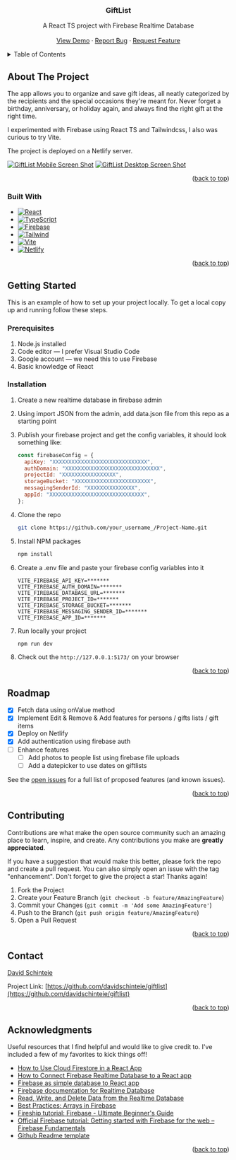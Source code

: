 <!-- PROJECT LOGO -->
<br />
<div align="center">

  <h3 align="center">GiftList</h3>

  <p align="center">
    A React TS project with Firebase Realtime Database
    <br />
    <br />
    <a href="https://giftlist-pwa.netlify.app/">View Demo</a>
    ·
    <a href="https://github.com/davidschinteie/giftlist/issues">Report Bug</a>
    ·
    <a href="https://github.com/davidschinteie/giftlist/issues">Request Feature</a>
  </p>
</div>

<!-- TABLE OF CONTENTS -->
<details>
  <summary>Table of Contents</summary>
  <ol>
    <li>
      <a href="#about-the-project">About The Project</a>
      <ul>
        <li><a href="#built-with">Built With</a></li>
      </ul>
    </li>
    <li>
      <a href="#getting-started">Getting Started</a>
      <ul>
        <li><a href="#prerequisites">Prerequisites</a></li>
        <li><a href="#installation">Installation</a></li>
      </ul>
    </li>
    <li><a href="#roadmap">Roadmap</a></li>
    <li><a href="#contributing">Contributing</a></li>
    <li><a href="#contact">Contact</a></li>
    <li><a href="#acknowledgments">Acknowledgments</a></li>
  </ol>
</details>

<!-- ABOUT THE PROJECT -->

## About The Project

The app allows you to organize and save gift ideas, all neatly categorized by the recipients and the special occasions they're meant for. Never forget a birthday, anniversary, or holiday again, and always find the right gift at the right time.

I experimented with Firebase using React TS and Tailwindcss, I also was curious to try Vite.

The project is deployed on a Netlify server.

[![GiftList Mobile Screen Shot][product-mobile-screenshot]](https://giftlist-pwa.netlify.app/)
[![GiftList Desktop Screen Shot][product-screenshot]](https://giftlist-pwa.netlify.app/)

<p align="right">(<a href="#readme-top">back to top</a>)</p>

### Built With

- [![React][react.js]][react-url]
- [![TypeScript][typescript]][ts-url]
- [![Firebase][firebase]][firebase-url]
- [![Tailwind][tailwindcss]][tailwindcss-url]
- [![Vite][vitejs.dev]][vite-url]
- [![Netlify][netlify]][netlify-url]

<p align="right">(<a href="#readme-top">back to top</a>)</p>

<!-- GETTING STARTED -->

## Getting Started

This is an example of how to set up your project locally.
To get a local copy up and running follow these steps.

### Prerequisites

1. Node.js installed
2. Code editor — I prefer Visual Studio Code
3. Google account — we need this to use Firebase
4. Basic knowledge of React

### Installation

1. Create a new realtime database in firebase admin
2. Using import JSON from the admin, add data.json file from this repo as a starting point
3. Publish your firebase project and get the config variables, it should look something like:

   ```js
   const firebaseConfig = {
     apiKey: "XXXXXXXXXXXXXXXXXXXXXXXXXXXXXX",
     authDomain: "XXXXXXXXXXXXXXXXXXXXXXXXXXXXXX",
     projectId: "XXXXXXXXXXXXXXXXX",
     storageBucket: "XXXXXXXXXXXXXXXXXXXXXXXX",
     messagingSenderId: "XXXXXXXXXXXXXXX",
     appId: "XXXXXXXXXXXXXXXXXXXXXXXXXXXXXX",
   };
   ```

4. Clone the repo
   ```sh
   git clone https://github.com/your_username_/Project-Name.git
   ```
5. Install NPM packages
   ```sh
   npm install
   ```
6. Create a .env file and paste your firebase config variables into it
   ```env
   VITE_FIREBASE_API_KEY=*******
   VITE_FIREBASE_AUTH_DOMAIN=*******
   VITE_FIREBASE_DATABASE_URL=*******
   VITE_FIREBASE_PROJECT_ID=*******
   VITE_FIREBASE_STORAGE_BUCKET=*******
   VITE_FIREBASE_MESSAGING_SENDER_ID=*******
   VITE_FIREBASE_APP_ID=*******
   ```
7. Run locally your project
   ```sh
   npm run dev
   ```
8. Check out the `http://127.0.0.1:5173/` on your browser

<p align="right">(<a href="#readme-top">back to top</a>)</p>

<!-- ROADMAP -->

## Roadmap

- [x] Fetch data using onValue method
- [x] Implement Edit & Remove & Add features for persons / gifts lists / gift items
- [x] Deploy on Netlify
- [x] Add authentication using firebase auth
- [ ] Enhance features
  - [ ] Add photos to people list using firebase file uploads
  - [ ] Add a datepicker to use dates on giftlists

See the [open issues](https://github.com/davidschinteie/giftlist/issues) for a full list of proposed features (and known issues).

<p align="right">(<a href="#readme-top">back to top</a>)</p>

<!-- CONTRIBUTING -->

## Contributing

Contributions are what make the open source community such an amazing place to learn, inspire, and create. Any contributions you make are **greatly appreciated**.

If you have a suggestion that would make this better, please fork the repo and create a pull request. You can also simply open an issue with the tag "enhancement".
Don't forget to give the project a star! Thanks again!

1. Fork the Project
2. Create your Feature Branch (`git checkout -b feature/AmazingFeature`)
3. Commit your Changes (`git commit -m 'Add some AmazingFeature'`)
4. Push to the Branch (`git push origin feature/AmazingFeature`)
5. Open a Pull Request

<p align="right">(<a href="#readme-top">back to top</a>)</p>

<!-- CONTACT -->

## Contact

[David Schinteie](https://www.linkedin.com/in/david-schinteie-0804ab95/)

Project Link: [https://github.com/davidschinteie/giftlist](https://github.com/davidschinteie/giftlist)

<p align="right">(<a href="#readme-top">back to top</a>)</p>

<!-- ACKNOWLEDGMENTS -->

## Acknowledgments

Useful resources that I find helpful and would like to give credit to. I've included a few of my favorites to kick things off!

- [How to Use Cloud Firestore in a React App](https://www.freecodecamp.org/news/how-to-use-the-firebase-database-in-react/)
- [How to Connect Firebase Realtime Database to a React app](https://medium.com/innovance-company-blog/how-to-connect-firebase-realtime-database-to-a-react-app-f7dcb983150a)
- [Firebase as simple database to React app](https://www.educative.io/answers/firebase-as-simple-database-to-react-app)
- [Firebase documentation for Realtime Database](https://firebase.google.com/docs/database/web/read-and-write#web-version-9)
- [Read, Write, and Delete Data from the Realtime Database](https://www.educative.io/courses/complete-guide-firebase-web/gkJGzkWK7zk)
- [Best Practices: Arrays in Firebase](https://firebase.blog/posts/2014/04/best-practices-arrays-in-firebase)
- [Fireship tutorial: Firebase - Ultimate Beginner's Guide](https://www.youtube.com/watch?v=9kRgVxULbag)
- [Official Firebase tutorial: Getting started with Firebase for the web – Firebase Fundamentals](https://www.youtube.com/watch?v=rQvOAnNvcNQ)
- [Github Readme template](https://github.com/othneildrew/Best-README-Template)

<p align="right">(<a href="#readme-top">back to top</a>)</p>

[issues-shield]: https://img.shields.io/github/issues/othneildrew/Best-README-Template.svg?style=for-the-badge
[issues-url]: https://github.com/davidschinteie/giftlist/issues
[linkedin-shield]: https://img.shields.io/badge/-LinkedIn-black.svg?style=for-the-badge&logo=linkedin&colorB=555
[linkedin-url]: https://www.linkedin.com/in/david-schinteie-0804ab95/
[product-screenshot]: src/assets/screenshot.png
[product-mobile-screenshot]: src/assets/screenshot-mobile.png
[react.js]: https://img.shields.io/badge/React-20232A?style=for-the-badge&logo=react&logoColor=61DAFB
[react-url]: https://reactjs.org/
[vitejs.dev]: https://img.shields.io/badge/Vite-20232A?style=for-the-badge&logo=vite&logoColor=646CFF
[vite-url]: https://vitejs.dev/
[typescript]: https://img.shields.io/badge/TypeScript-20232A?style=for-the-badge&logo=typescript&logoColor=3178C6
[ts-url]: https://www.typescriptlang.org/
[firebase]: https://img.shields.io/badge/Firebase-20232A?style=for-the-badge&logo=firebase&logoColor=FFCA28
[firebase-url]: https://firebase.google.com/
[tailwindcss]: https://img.shields.io/badge/Tailwindcss-20232A?style=for-the-badge&logo=tailwindcss&logoColor=06B6D4
[tailwindcss-url]: https://tailwindcss.com/
[netlify]: https://img.shields.io/badge/Netlify-20232A?style=for-the-badge&logo=netlify&logoColor=00C7B7
[netlify-url]: https://www.netlify.com/
